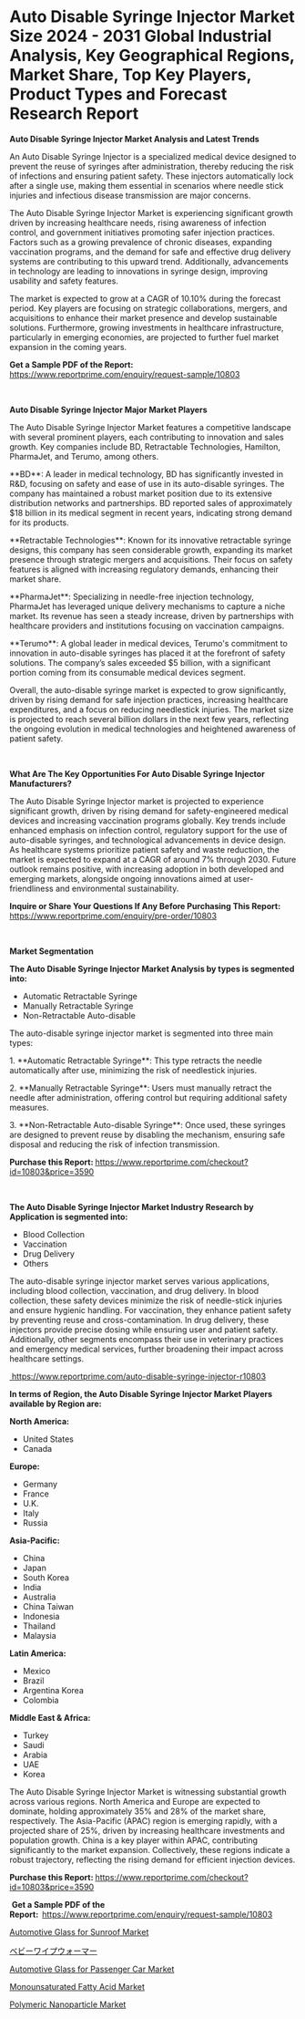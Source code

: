 <p><h1>Auto Disable Syringe Injector Market Size 2024 - 2031 Global Industrial Analysis, Key Geographical Regions, Market Share, Top Key Players, Product Types and Forecast Research Report</h1></p><p><strong>Auto Disable Syringe Injector Market Analysis and Latest Trends</strong></p>
<p><p>An Auto Disable Syringe Injector is a specialized medical device designed to prevent the reuse of syringes after administration, thereby reducing the risk of infections and ensuring patient safety. These injectors automatically lock after a single use, making them essential in scenarios where needle stick injuries and infectious disease transmission are major concerns.</p><p>The Auto Disable Syringe Injector Market is experiencing significant growth driven by increasing healthcare needs, rising awareness of infection control, and government initiatives promoting safer injection practices. Factors such as a growing prevalence of chronic diseases, expanding vaccination programs, and the demand for safe and effective drug delivery systems are contributing to this upward trend. Additionally, advancements in technology are leading to innovations in syringe design, improving usability and safety features.</p><p>The market is expected to grow at a CAGR of 10.10% during the forecast period. Key players are focusing on strategic collaborations, mergers, and acquisitions to enhance their market presence and develop sustainable solutions. Furthermore, growing investments in healthcare infrastructure, particularly in emerging economies, are projected to further fuel market expansion in the coming years.</p></p>
<p><strong>Get a Sample PDF of the Report:&nbsp;</strong> <a href="https://www.reportprime.com/enquiry/request-sample/10803">https://www.reportprime.com/enquiry/request-sample/10803</a></p>
<p>&nbsp;</p>
<p><strong>Auto Disable Syringe Injector Major Market Players</strong></p>
<p><p>The Auto Disable Syringe Injector Market features a competitive landscape with several prominent players, each contributing to innovation and sales growth. Key companies include BD, Retractable Technologies, Hamilton, PharmaJet, and Terumo, among others.</p><p>**BD**: A leader in medical technology, BD has significantly invested in R&D, focusing on safety and ease of use in its auto-disable syringes. The company has maintained a robust market position due to its extensive distribution networks and partnerships. BD reported sales of approximately $18 billion in its medical segment in recent years, indicating strong demand for its products.</p><p>**Retractable Technologies**: Known for its innovative retractable syringe designs, this company has seen considerable growth, expanding its market presence through strategic mergers and acquisitions. Their focus on safety features is aligned with increasing regulatory demands, enhancing their market share.</p><p>**PharmaJet**: Specializing in needle-free injection technology, PharmaJet has leveraged unique delivery mechanisms to capture a niche market. Its revenue has seen a steady increase, driven by partnerships with healthcare providers and institutions focusing on vaccination campaigns.</p><p>**Terumo**: A global leader in medical devices, Terumo's commitment to innovation in auto-disable syringes has placed it at the forefront of safety solutions. The company’s sales exceeded $5 billion, with a significant portion coming from its consumable medical devices segment.</p><p>Overall, the auto-disable syringe market is expected to grow significantly, driven by rising demand for safe injection practices, increasing healthcare expenditures, and a focus on reducing needlestick injuries. The market size is projected to reach several billion dollars in the next few years, reflecting the ongoing evolution in medical technologies and heightened awareness of patient safety.</p></p>
<p>&nbsp;</p>
<p><strong>What Are The Key Opportunities For Auto Disable Syringe Injector Manufacturers?</strong></p>
<p><p>The Auto Disable Syringe Injector market is projected to experience significant growth, driven by rising demand for safety-engineered medical devices and increasing vaccination programs globally. Key trends include enhanced emphasis on infection control, regulatory support for the use of auto-disable syringes, and technological advancements in device design. As healthcare systems prioritize patient safety and waste reduction, the market is expected to expand at a CAGR of around 7% through 2030. Future outlook remains positive, with increasing adoption in both developed and emerging markets, alongside ongoing innovations aimed at user-friendliness and environmental sustainability.</p></p>
<p><strong>Inquire or Share Your Questions If Any Before Purchasing This Report:</strong> <a href="https://www.reportprime.com/enquiry/pre-order/10803">https://www.reportprime.com/enquiry/pre-order/10803</a></p>
<p>&nbsp;</p>
<p><strong>Market Segmentation</strong></p>
<p><strong>The Auto Disable Syringe Injector Market Analysis by types is segmented into:</strong></p>
<p><ul><li>Automatic Retractable Syringe</li><li>Manually Retractable Syringe</li><li>Non-Retractable Auto-disable</li></ul></p>
<p><p>The auto-disable syringe injector market is segmented into three main types: </p><p>1. **Automatic Retractable Syringe**: This type retracts the needle automatically after use, minimizing the risk of needlestick injuries. </p><p>2. **Manually Retractable Syringe**: Users must manually retract the needle after administration, offering control but requiring additional safety measures. </p><p>3. **Non-Retractable Auto-disable Syringe**: Once used, these syringes are designed to prevent reuse by disabling the mechanism, ensuring safe disposal and reducing the risk of infection transmission.</p></p>
<p><strong>Purchase this Report:&nbsp;</strong><a href="https://www.reportprime.com/checkout?id=10803&price=3590">https://www.reportprime.com/checkout?id=10803&price=3590</a></p>
<p>&nbsp;</p>
<p><strong>The Auto Disable Syringe Injector Market Industry Research by Application is segmented into:</strong></p>
<p><ul><li>Blood Collection</li><li>Vaccination</li><li>Drug Delivery</li><li>Others</li></ul></p>
<p><p>The auto-disable syringe injector market serves various applications, including blood collection, vaccination, and drug delivery. In blood collection, these safety devices minimize the risk of needle-stick injuries and ensure hygienic handling. For vaccination, they enhance patient safety by preventing reuse and cross-contamination. In drug delivery, these injectors provide precise dosing while ensuring user and patient safety. Additionally, other segments encompass their use in veterinary practices and emergency medical services, further broadening their impact across healthcare settings.</p></p>
<p><a href="https://www.reportprime.com/auto-disable-syringe-injector-r10803">&nbsp;https://www.reportprime.com/auto-disable-syringe-injector-r10803</a></p>
<p><strong>In terms of Region, the Auto Disable Syringe Injector Market Players available by Region are:</strong></p>
<p>
    <p> <strong> North America: </strong>
        <ul>
            <li>United States</li>
            <li>Canada</li>
        </ul>
        </p> 
    <p> <strong> Europe: </strong>
        <ul>
            <li>Germany</li>
            <li>France</li>
            <li>U.K.</li>
            <li>Italy</li>
            <li>Russia</li>
        </ul>
        </p> 
    <p> <strong> Asia-Pacific: </strong>
        <ul>
            <li>China</li>
            <li>Japan</li>
            <li>South Korea</li>
            <li>India</li>
            <li>Australia</li>
            <li>China Taiwan</li>
            <li>Indonesia</li>
            <li>Thailand</li>
            <li>Malaysia</li>
        </ul>
        </p> 
    <p> <strong> Latin America: </strong>
        <ul>
            <li>Mexico</li>
            <li>Brazil</li>
            <li>Argentina Korea</li>
            <li>Colombia</li>
        </ul>
        </p> 
    <p> <strong> Middle East & Africa: </strong>
        <ul>
            <li>Turkey</li>
            <li>Saudi</li>
            <li>Arabia</li>
            <li>UAE</li>
            <li>Korea</li>
        </ul>
    </p>
    </p>
<p><p>The Auto Disable Syringe Injector Market is witnessing substantial growth across various regions. North America and Europe are expected to dominate, holding approximately 35% and 28% of the market share, respectively. The Asia-Pacific (APAC) region is emerging rapidly, with a projected share of 25%, driven by increasing healthcare investments and population growth. China is a key player within APAC, contributing significantly to the market expansion. Collectively, these regions indicate a robust trajectory, reflecting the rising demand for efficient injection devices.</p></p>
<p><strong>Purchase this Report: </strong><a href="https://www.reportprime.com/checkout?id=10803&price=3590">https://www.reportprime.com/checkout?id=10803&price=3590</a></p>
<p>&nbsp;<strong>Get a Sample PDF of the Report:&nbsp;&nbsp;</strong><a href="https://www.reportprime.com/enquiry/request-sample/10803">https://www.reportprime.com/enquiry/request-sample/10803</a></p>
<p><strong></strong></p>
<p><p><a href="https://medium.com/@edidukagjini137/this-report-aims-to-provide-a-comprehensive-presentation-of-the-global-market-for-automotive-glass-cc4836cd1138?postPublishedType=initial">Automotive Glass for Sunroof Market</a></p><p><a href="https://medium.com/@coleensxrkkn/baby-wipe-warmers-market-%E3%81%AF-%E3%82%B3%E3%82%B9%E3%83%88%E7%AE%A1%E7%90%86%E3%81%A8%E5%8A%B9%E7%8E%87%E5%90%91%E4%B8%8A%E3%82%92%E5%84%AA%E5%85%88%E3%81%97%E3%81%BE%E3%81%99-%E3%81%95%E3%82%89%E3%81%AB-%E5%A0%B1%E5%91%8A%E6%9B%B8%E3%81%AF%E5%B8%82%E5%A0%B4%E3%81%AE%E9%9C%80%E8%A6%81%E9%9D%A2%E3%81%A8%E4%BE%9B%E7%B5%A6%E9%9D%A2%E3%81%AE%E4%B8%A1%E6%96%B9%E3%82%92%E3%82%AB%E3%83%90%E3%83%BC%E3%81%97%E3%81%A6%E3%81%84%E3%81%BE%E3%81%99-baby-wipe-warmers-%E5%B8%82%E5%A0%B4%E3%81%AF-36eedde5b3d8">ベビーワイプウォーマー</a></p><p><a href="https://medium.com/@edidukagjini137/the-automotive-glass-for-passenger-car-market-has-grown-significantly-as-a-result-of-several-4c98fce79fa3">Automotive Glass for Passenger Car Market</a></p><p><a href="https://www.linkedin.com/pulse/future-innovation-global-monounsaturated-fatty-acid-abwue?trackingId=WmqJXmJdSj2U438slfE3Tg%3D%3D">Monounsaturated Fatty Acid Market</a></p><p><a href="https://www.linkedin.com/pulse/polymeric-nanoparticle-market-global-regional-analysis-s1bce?trackingId=uUN1BrcxRWuNIJJt9IXhkA%3D%3D">Polymeric Nanoparticle Market</a></p></p>